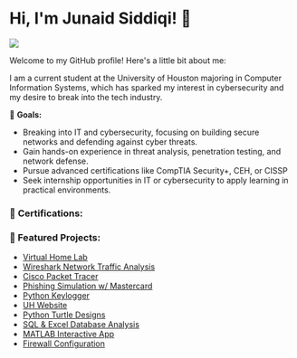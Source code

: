 # Hi, I'm Junaid Siddiqi! 👋
<a href="https://www.linkedin.com/in/jsiddiqi/"><img src="https://img.shields.io/badge/-LinkedIn-0072b1?&style=for-the-badge&logo=linkedin&logoColor=white" /></a>

Welcome to my GitHub profile! Here's a little bit about me:

I am a current student at the University of Houston majoring in Computer Information Systems, which has sparked my interest in cybersecurity and my desire to break into the tech industry.

🎯 **Goals:**

- Breaking into IT and cybersecurity, focusing on building secure networks and defending against cyber threats.
- Gain hands-on experience in threat analysis, penetration testing, and network defense.
- Pursue advanced certifications like CompTIA Security+, CEH, or CISSP
- Seek internship opportunities in IT or cybersecurity to apply learning in practical environments.
  
### 📜 **Certifications:**

### 📌 Featured Projects:
- [Virtual Home Lab](https://github.com/junaidsiddiqi/homelab-project)
- [Wireshark Network Traffic Analysis](https://github.com/junaidsiddiqi/wireshark-project)
- [Cisco Packet Tracer](https://github.com/junaidsiddiqi/packet-tracer-project)
- [Phishing Simulation w/ Mastercard](https://github.com/junaidsiddiqi/phishing-simulation)
- [Python Keylogger](https://github.com/junaidsiddiqi/python-keylogger-project)
- [UH Website](https://github.com/junaidsiddiqi/UH-cafeteria-wesbite)
- [Python Turtle Designs](https://github.com/junaidsiddiqi/python-turtle-project)
- [SQL & Excel Database Analysis](https://github.com/junaidsiddiqi/sql-database-Project)
- [MATLAB Interactive App](https://github.com/junaidsiddiqi/matlab-app-project)
- [Firewall Configuration](https://github.com/junaidsiddiqi/firewall-configuration-project)
